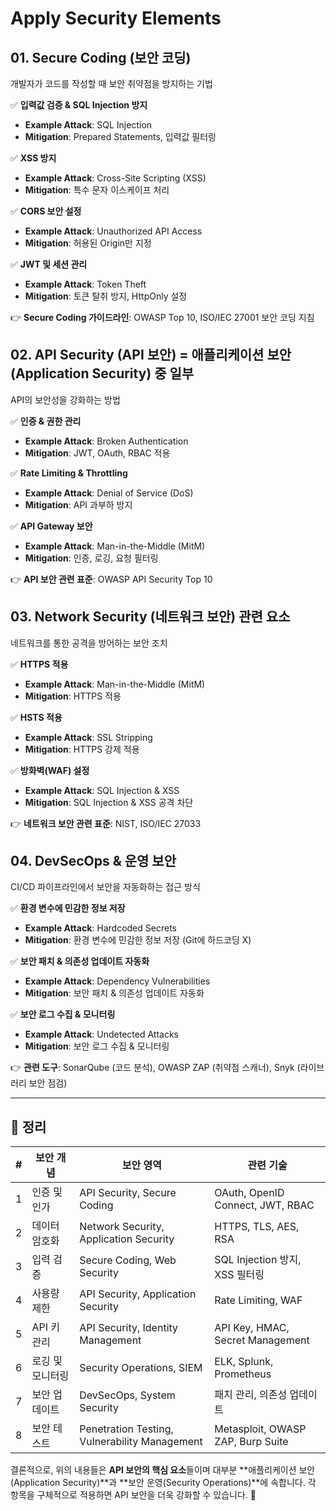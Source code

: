 # Apply Security Elements

## 01. Secure Coding (보안 코딩)
개발자가 코드를 작성할 때 보안 취약점을 방지하는 기법

✅ **입력값 검증 & SQL Injection 방지**
- **Example Attack**: SQL Injection
- **Mitigation**: Prepared Statements, 입력값 필터링

✅ **XSS 방지**
- **Example Attack**: Cross-Site Scripting (XSS)
- **Mitigation**: 특수 문자 이스케이프 처리

✅ **CORS 보안 설정**
- **Example Attack**: Unauthorized API Access
- **Mitigation**: 허용된 Origin만 지정

✅ **JWT 및 세션 관리**
- **Example Attack**: Token Theft
- **Mitigation**: 토큰 탈취 방지, HttpOnly 설정

👉 **Secure Coding 가이드라인**: OWASP Top 10, ISO/IEC 27001 보안 코딩 지침

## 02. API Security (API 보안) = 애플리케이션 보안 (Application Security) 중 일부
API의 보안성을 강화하는 방법

✅ **인증 & 권한 관리**
- **Example Attack**: Broken Authentication
- **Mitigation**: JWT, OAuth, RBAC 적용

✅ **Rate Limiting & Throttling**
- **Example Attack**: Denial of Service (DoS)
- **Mitigation**: API 과부하 방지

✅ **API Gateway 보안**
- **Example Attack**: Man-in-the-Middle (MitM)
- **Mitigation**: 인증, 로깅, 요청 필터링

👉 **API 보안 관련 표준**: OWASP API Security Top 10

## 03. Network Security (네트워크 보안) 관련 요소
네트워크를 통한 공격을 방어하는 보안 조치

✅ **HTTPS 적용**
- **Example Attack**: Man-in-the-Middle (MitM)
- **Mitigation**: HTTPS 적용

✅ **HSTS 적용**
- **Example Attack**: SSL Stripping
- **Mitigation**: HTTPS 강제 적용

✅ **방화벽(WAF) 설정**
- **Example Attack**: SQL Injection & XSS
- **Mitigation**: SQL Injection & XSS 공격 차단

👉 **네트워크 보안 관련 표준**: NIST, ISO/IEC 27033

## 04. DevSecOps & 운영 보안
CI/CD 파이프라인에서 보안을 자동화하는 접근 방식

✅ **환경 변수에 민감한 정보 저장**
- **Example Attack**: Hardcoded Secrets
- **Mitigation**: 환경 변수에 민감한 정보 저장 (Git에 하드코딩 X)

✅ **보안 패치 & 의존성 업데이트 자동화**
- **Example Attack**: Dependency Vulnerabilities
- **Mitigation**: 보안 패치 & 의존성 업데이트 자동화

✅ **보안 로그 수집 & 모니터링**
- **Example Attack**: Undetected Attacks
- **Mitigation**: 보안 로그 수집 & 모니터링

👉 **관련 도구**: SonarQube (코드 분석), OWASP ZAP (취약점 스캐너), Snyk (라이브러리 보안 점검)

---

## **📌 정리**

| #  | 보안 개념           | 보안 영역                         | 관련 기술                                 |
|----|------------------|------------------------------|------------------------------------------|
| 1  | 인증 및 인가        | API Security, Secure Coding   | OAuth, OpenID Connect, JWT, RBAC        |
| 2  | 데이터 암호화       | Network Security, Application Security | HTTPS, TLS, AES, RSA                    |
| 3  | 입력 검증          | Secure Coding, Web Security   | SQL Injection 방지, XSS 필터링           |
| 4  | 사용량 제한        | API Security, Application Security | Rate Limiting, WAF                      |
| 5  | API 키 관리       | API Security, Identity Management | API Key, HMAC, Secret Management        |
| 6  | 로깅 및 모니터링   | Security Operations, SIEM     | ELK, Splunk, Prometheus                 |
| 7  | 보안 업데이트      | DevSecOps, System Security    | 패치 관리, 의존성 업데이트                |
| 8  | 보안 테스트       | Penetration Testing, Vulnerability Management | Metasploit, OWASP ZAP, Burp Suite     |

결론적으로, 위의 내용들은 **API 보안의 핵심 요소**들이며 대부분 **애플리케이션 보안(Application Security)**과 **보안 운영(Security Operations)**에 속합니다. 각 항목을 구체적으로 적용하면 API 보안을 더욱 강화할 수 있습니다. 🚀
